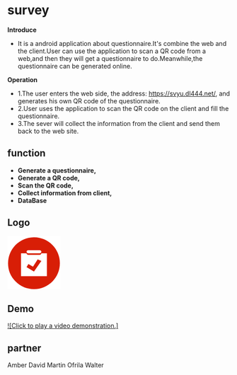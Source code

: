 # survey
**Introduce** 
* It is a android application about questionnaire.It's combine the web and the client.User can use the application to scan a QR code from a web,and then they will get a questionnaire to do.Meanwhile,the questionnaire can be generated online.

**Operation** 
* 1.The user enters the web side, the address: https://svyu.dl444.net/, and generates his own QR code of the questionnaire.
* 2.User uses the application to scan the QR code on the client and fill the questionnaire.
* 3.The sever will collect the information from the client and send them back to the web site.


## function
* **Generate a questionnaire,**
* **Generate a QR code,**
* **Scan the QR code,**
* **Collect information from client,**
* **DataBase**

## Logo
![Svyu icon : a shape of a questionnaire.](https://github.com/Ofrila/survey/blob/master/icon.png)

## Demo
[![Click to play a video demonstration.]](https://github.com/Ofrila/survey/blob/master/demo.mp4)


## partner
Amber
David
Martin
Ofrila
Walter




